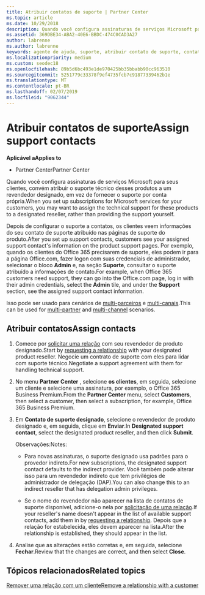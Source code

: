 ```yaml
---
title: Atribuir contatos de suporte | Partner Center
ms.topic: article
ms.date: 10/29/2018
description: Quando você configura assinaturas de serviços Microsoft para seus clientes, convém atribuir o suporte técnico desses produtos a um revendedor designado, em vez de fornecer o suporte por conta própria.
ms.assetid: 369DBE34-ABA2-40E6-BBDC-474C0CAD3A27
author: labrenne
ms.author: labrenne
keywords: agente de ajuda, suporte, atribuir contato de suporte, contato de suporte designado
ms.localizationpriority: medium
ms.custom: seodec18
ms.openlocfilehash: 89b5d6bc493e1de970425bb35bbabb90cc963510
ms.sourcegitcommit: 5251779c33378f9ef4735fcb7c91877339462b1e
ms.translationtype: MT
ms.contentlocale: pt-BR
ms.lasthandoff: 02/07/2019
ms.locfileid: "9062344"
---
```

# <a name="assign-support-contacts"></a><span data-ttu-id="f38f9-104">Atribuir contatos de suporte</span><span class="sxs-lookup"><span data-stu-id="f38f9-104">Assign support contacts</span></span>

**<span data-ttu-id="f38f9-105">Aplicável a</span><span class="sxs-lookup"><span data-stu-id="f38f9-105">Applies to</span></span>**

-  <span data-ttu-id="f38f9-106">Partner Center</span><span class="sxs-lookup"><span data-stu-id="f38f9-106">Partner Center</span></span>

<span data-ttu-id="f38f9-107">Quando você configura assinaturas de serviços Microsoft para seus clientes, convém atribuir o suporte técnico desses produtos a um revendedor designado, em vez de fornecer o suporte por conta própria.</span><span class="sxs-lookup"><span data-stu-id="f38f9-107">When you set up subscriptions for Microsoft services for your customers, you may want to assign the technical support for these products to a designated reseller, rather than providing the support yourself.</span></span>

<span data-ttu-id="f38f9-108">Depois de configurar o suporte a contatos, os clientes veem informações do seu contato de suporte atribuído nas páginas de suporte do produto.</span><span class="sxs-lookup"><span data-stu-id="f38f9-108">After you set up support contacts, customers see your assigned support contact's information on the product support pages.</span></span> <span data-ttu-id="f38f9-109">Por exemplo, quando os clientes do Office 365 precisarem de suporte, eles podem ir para a página Office.com, fazer logon com suas credenciais de administrador, selecionar o bloco **Admin** e, na seção **Suporte**, consultar o suporte atribuído a informações de contato.</span><span class="sxs-lookup"><span data-stu-id="f38f9-109">For example, when Office 365 customers need support, they can go into the Office.com page, log in with their admin credentials, select the **Admin** tile, and under the **Support** section, see the assigned support contact information.</span></span>

<span data-ttu-id="f38f9-110">Isso pode ser usado para cenários de [multi-parceiros](multipartner.md) e [multi-canais](multichannel.md).</span><span class="sxs-lookup"><span data-stu-id="f38f9-110">This can be used for [multi-partner](multipartner.md) and [multi-channel](multichannel.md) scenarios.</span></span> 

<a href="" id="assigncontacts"></a>
## <a name="assign-contacts"></a><span data-ttu-id="f38f9-111">Atribuir contatos</span><span class="sxs-lookup"><span data-stu-id="f38f9-111">Assign contacts</span></span>

1.  <span data-ttu-id="f38f9-112">Comece por [solicitar uma relação](request-a-relationship-with-a-customer.md) com seu revendedor de produto designado.</span><span class="sxs-lookup"><span data-stu-id="f38f9-112">Start by [requesting a relationship](request-a-relationship-with-a-customer.md) with your designated product reseller.</span></span> <span data-ttu-id="f38f9-113">Negocie um contrato de suporte com eles para lidar com suporte técnico.</span><span class="sxs-lookup"><span data-stu-id="f38f9-113">Negotiate a support agreement with them for handling technical support.</span></span>

2.  <span data-ttu-id="f38f9-114">No menu **Partner Center** , selecione **os clientes**, em seguida, selecione um cliente e selecione uma assinatura, por exemplo, o Office 365 Business Premium.</span><span class="sxs-lookup"><span data-stu-id="f38f9-114">From the **Partner Center** menu, select **Customers**, then select a customer, then select a subscription, for example, Office 365 Business Premium.</span></span>

3.  <span data-ttu-id="f38f9-115">Em **Contato de suporte designado**, selecione o revendedor de produto designado e, em seguida, clique em **Enviar**.</span><span class="sxs-lookup"><span data-stu-id="f38f9-115">In  **Designated support contact**, select the designated product reseller, and then click **Submit**.</span></span> 

    <span data-ttu-id="f38f9-116">Observações:</span><span class="sxs-lookup"><span data-stu-id="f38f9-116">Notes:</span></span> 
    
    *  <span data-ttu-id="f38f9-117">Para novas assinaturas, o suporte designado usa padrões para o provedor indireto.</span><span class="sxs-lookup"><span data-stu-id="f38f9-117">For new subscriptions, the designated support contact defaults to the indirect provider.</span></span> <span data-ttu-id="f38f9-118">Você também pode alterar isso para um revendedor indireto que tem privilégios de administrador de delegação (DAP).</span><span class="sxs-lookup"><span data-stu-id="f38f9-118">You can also change this to an indirect reseller that has delegation admin privileges.</span></span>
    
    *  <span data-ttu-id="f38f9-119">Se o nome do revendedor não aparecer na lista de contatos de suporte disponível, adicione-o nela por [solicitação de uma relação](request-a-relationship-with-a-customer.md).</span><span class="sxs-lookup"><span data-stu-id="f38f9-119">If your reseller's name doesn't appear in the list of available support contacts, add them in by [requesting a relationship](request-a-relationship-with-a-customer.md).</span></span> <span data-ttu-id="f38f9-120">Depois que a relação for estabelecida, eles devem aparecer na lista.</span><span class="sxs-lookup"><span data-stu-id="f38f9-120">After the relationship is established, they should appear in the list.</span></span>  

4.  <span data-ttu-id="f38f9-121">Analise que as alterações estão corretas e, em seguida, selecione **Fechar**.</span><span class="sxs-lookup"><span data-stu-id="f38f9-121">Review that the changes are correct, and then select **Close**.</span></span>

## <a name="related-topics"></a><span data-ttu-id="f38f9-122">Tópicos relacionados</span><span class="sxs-lookup"><span data-stu-id="f38f9-122">Related topics</span></span>

[<span data-ttu-id="f38f9-123">Remover uma relação com um cliente</span><span class="sxs-lookup"><span data-stu-id="f38f9-123">Remove a relationship with a customer</span></span>](remove-a-relationship.md)